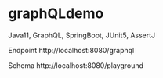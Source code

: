 # graphQLdemo
Java11, GraphQL, SpringBoot, JUnit5, AssertJ

Endpoint 
http://localhost:8080/graphql

Schema
http://localhost:8080/playground
